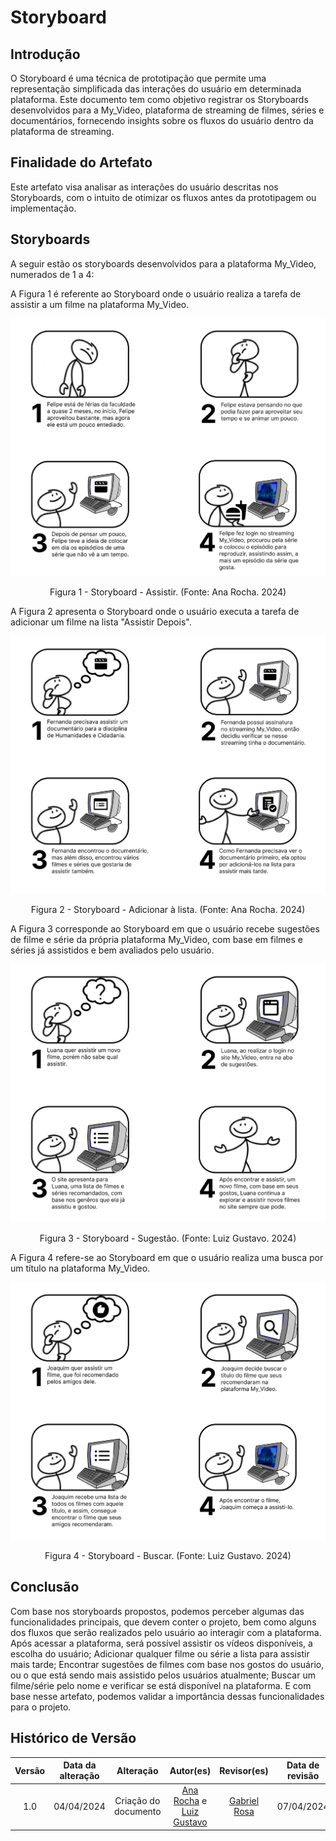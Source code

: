 # Storyboard

## Introdução

O Storyboard é uma técnica de prototipação que permite uma representação simplificada das interações do usuário em determinada plataforma. Este documento tem como objetivo registrar os Storyboards desenvolvidos para a My_Video, plataforma de streaming de filmes, séries e documentários, fornecendo insights sobre os fluxos do usuário dentro da plataforma de streaming.

## Finalidade do Artefato

Este artefato visa analisar as interações do usuário descritas nos Storyboards, com o intuito de otimizar os fluxos antes da prototipagem ou implementação. 

## Storyboards

A seguir estão os storyboards desenvolvidos para a plataforma My_Video, numerados de 1 a 4:

A Figura 1 é referente ao Storyboard onde o usuário realiza a tarefa de assistir a um filme na plataforma My_Video.

<a id="figura1"></a>

![StoryAssistir](../assets/img/storyboards/1assistir.png)

<div style="text-align: center;">
  <p>Figura 1 - Storyboard - Assistir. (Fonte: Ana Rocha. 2024)</p>
</div>

A Figura 2 apresenta o Storyboard onde o usuário executa a tarefa de adicionar um filme na lista "Assistir Depois".

<a id="figura2"></a>

![StoryListar](../assets/img/storyboards/2lista.png)

<div style="text-align: center;">
  <p>Figura 2 - Storyboard - Adicionar à lista. (Fonte: Ana Rocha. 2024)</p>
</div>

A Figura 3 corresponde ao Storyboard em que o usuário recebe sugestões de filme e série da própria plataforma My_Video, com base em filmes e séries já assistidos e bem avaliados pelo usuário.

<a id="figura3"></a>

![StorySugestao](../assets/img/storyboards/3sugestao.png)

<div style="text-align: center;">
  <p>Figura 3 - Storyboard - Sugestão. (Fonte: Luiz Gustavo. 2024)</p>
</div>

A Figura 4 refere-se ao Storyboard em que o usuário realiza uma busca por um título na plataforma My_Video.

<a id="figura4"></a>

![StoryBuscar](../assets/img/storyboards/4buscar.png)

<div style="text-align: center;">
  <p>Figura 4 - Storyboard - Buscar. (Fonte: Luiz Gustavo. 2024)</p>
</div>

## Conclusão

Com base nos storyboards propostos, podemos perceber algumas das funcionalidades principais, que devem conter o projeto, bem como alguns dos fluxos que serão realizados pelo usuário ao interagir com a plataforma. Após acessar a plataforma, será possível assistir os vídeos disponíveis, a escolha do usuário; Adicionar qualquer filme ou série a lista para assistir mais tarde; Encontrar sugestões de filmes com base nos gostos do usuário, ou o que está sendo mais assistido pelos usuários atualmente; Buscar um filme/série pelo nome e verificar se está disponível na plataforma. E com base nesse artefato, podemos validar a importância dessas funcionalidades para o projeto.

## Histórico de Versão

| Versão | Data da alteração |             Alteração             |   Autor(es)   |           Revisor(es)       | Data de revisão |
| :----: | :---------------: | :-------------------------------: | :---------------------------------------------: | :---------------------------------------------: | :-------------: |
|  1.0   |       04/04/2024       |         Criação do documento        | [Ana Rocha](https://github.com/anaaroch) e [Luiz Gustavo](https://github.com/Luiz-GL-Campos) | [Gabriel Rosa](https://github.com/gabrielrosa09) | 07/04/2024 |
